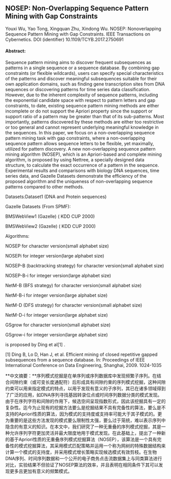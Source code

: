 ## NOSEP: Non-Overlapping Sequence Pattern Mining with Gap Constraints

Youxi Wu, Yao Tong, Xingquan Zhu, Xindong Wu. NOSEP: Nonoverlapping Sequence Pattern Mining with Gap Constraints. IEEE Transactions on Cybernetics.  DOI (identifier) 10.1109/TCYB.2017.2750691

#### Abstract:

Sequence pattern mining aims to discover frequent subsequences as patterns in a single sequence or a sequence database. By combining gap constraints (or flexible wildcards), users can specify special characteristics of the patterns and discover meaningful subsequences suitable for their own application domains, such as finding gene transcription sites from DNA sequences or discovering patterns for time series data classification.  However, due to the inherent complexity of sequence patterns, including the exponential candidate space with respect to pattern letters and gap constraints, to date, existing sequence pattern mining methods are either incomplete or do not support the Apriori property since the support or support ratio of a pattern may be greater than that of its sub-patterns. Most importantly, patterns discovered by these methods are either too restrictive or too general and cannot represent underlying meaningful knowledge in the sequences. In this paper, we focus on a non-overlapping sequence pattern mining task with gap constraints, where a non-overlapping sequence pattern allows sequence letters to be flexible, yet maximally, utilized for pattern discovery. A new non-overlapping sequence pattern mining algorithm (NOSEP), which is an Apriori-based and complete mining algorithm, is proposed by using Nettree, a specially designed data structure, to calculate the exact occurrence of a pattern in the sequence. Experimental results and comparisons with biology DNA sequences, time series data,  and  Gazelle Datasets demonstrate the efficiency of the proposed algorithm and the uniqueness of non-overlapping sequence patterns compared to other methods.

Datasets:Dataset1  (DNA and Protein sequences)

 

Gazelle Datasets (From SPMF):

BMSWebView1 (Gazelle) ( KDD CUP 2000)

BMSWebView2 (Gazelle) ( KDD CUP 2000)

 

 

Algorithms:

NOSEP   for character version(small alphabet size)

NOSEPi   for integer version(large alphabet size)

 

NOSEP-B   (backtracking strategy) for character version(small alphabet size)

NOSEP-B-i  for integer version(large alphabet size)

 

NetM-B   (BFS strategy) for character version(small alphabet size)

NetM-B-i   for integer version(large alphabet size)

 

NetM-D  (DFS strategy) for character version(small alphabet size)

NetM-D-i   for integer version(large alphabet size)

 

 

GSgrow  for character version(small alphabet size)

GSgrow-i  for integer version(large alphabet size)

is proposed by Ding et al[1] .

 

[1] Ding B, Lo D, Han J, et al. Efficient mining of closed repetitive gapped subsequences from a sequence database. In: Proceedings of IEEE International Conference on Data Engineering, Shanghai, 2009. 1024-1035

**中文摘要：**序列模式挖掘是在单序列或序列数据库中发现频繁子序列。在结合间隙约束（或可变长度通配符）后形成具有间隙约束的序列模式挖掘，这种间隙约束可以用来指定模式的特点，以用于发现有意义的子序列，其已在诸多领域得到了广泛的应用，如DNA序列寻找基因转录位点或时间序列数据分类的模式发现。由于在序列字符和间隙的作用下，候选空间呈现指数形式，因此该挖掘具有一定的复杂性。迄今为止现有的挖掘方法要么是挖掘结果不具有完备性的算法，要么是不支持的Apriori性质的算法，因为模式的支持度或支持率可能大于其子模式的。更为重要的是这些方法发现的模式要么限制性太强，要么过于笼统，难以表示序列中隐含的有意义的知识。在本文中，我们研究了一种无重叠的序列模式挖掘，其是一种允许序列字符更加灵活并最大限度地用于模式发现。在此基础上，提出了一种新的基于Apriori性质的无重叠序列模式挖掘算法（NOSEP），该算法是一个具有完备性的模式挖掘算法，其采用模式匹配策略并运用一个称为网树的特殊数据结构来计算一个模式的支持度，并采用模式增长策略实现候选模式有效剪枝。在生物DNA序列、时间序列数据和一个公开的电子商务点击流数据集上与同类算法进行对比，实验结果不但验证了NOSEP算法的效率，并且表明在相同条件下其可以发现更多且更加有意义的频繁模式。

